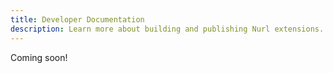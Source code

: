 ```yaml
---
title: Developer Documentation
description: Learn more about building and publishing Nurl extensions.
---
```


Coming soon!